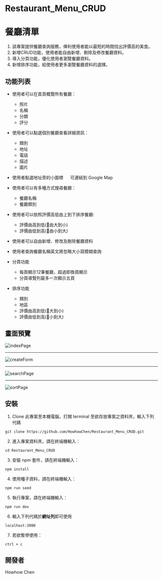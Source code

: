 # Restaurant_Menu_CRUD

# 餐廳清單

1. 該專案提供餐廳查詢服務，俾利使用者能以最短的時間找出評價高的美食。
2. 新增CRUD功能，使用者能自由新增、刪除及修改餐廳資料。
3. 導入分頁功能，優化使用者瀏覽餐廳資料。
4. 新增排序功能，給使用者更多瀏覽餐廳資料的選擇。

## 功能列表

* 使用者可以在首頁概覽所有餐廳：

  * 照片
  * 名稱
  * 分類
  * 評分

* 使用者可以點選個別餐廳查看詳細資訊：

  * 類別
  * 地址
  * 電話
  * 描述
  * 圖片
  
* 使用者點選地址旁的小圖標 <img src="https://raw.githubusercontent.com/FortAwesome/Font-Awesome/6.x/svgs/solid/location-arrow.svg" width="15" height="15"> 可連結到 Google Map

* 使用者可以有多種方式搜尋餐廳：
  * 餐廳名稱
  * 餐廳類別

*  使用者可以依照評價高低由上到下排序餐廳:
   * 評價由高到低(🌟由大到小)
   * 評價由低到高(🌟由小到大)
   
* 使用者可以自由新增、修改及刪除餐廳資料

* 使用者查詢餐廳名稱英文將忽略大小寫模糊查詢

* 分頁功能
  * 每頁顯示12筆餐廳，超過即換頁顯示
  * 分頁導覽列最多一次顯示五頁
  
* 排序功能
  * 類別
  * 地區
  * 評價由高到低(🌟大到小)
  * 評價由低到高(🌟小到大)

## 畫面預覽

![indexPage](https://user-images.githubusercontent.com/106914854/188488364-0b9f4aeb-512b-4ae9-8262-edb8840de0b4.PNG)

---
![createForm](https://user-images.githubusercontent.com/106914854/188093092-38dee6a6-2089-461f-a954-ddc08a258c5b.PNG)

---
![searchPage](https://user-images.githubusercontent.com/106914854/188488542-27dc8276-9a6a-44fe-8949-945336d89d80.PNG)


---

![sortPage](https://user-images.githubusercontent.com/106914854/188489814-33790423-501e-4022-b360-d6f0f713e16f.PNG)




## 安裝
1. Clone 此專案至本機電腦，打開 terminal 至欲存放專案之資料夾，輸入下列代碼 
```
git clone https://github.com/HowhowChen/Restaurant_Menu_CRUD.git
```
2. 進入專案資料夾，請在終端機輸入：
```
cd Restaurant_Menu_CRUD
```
3. 安裝 npm 套件，請在終端機輸入：
```
npm install
```
4. 使用種子資料，請在終端機輸入：

```
npm run seed
```

5. 執行專案，請在終端機輸入：
```
npm run dev
```

6. 輸入下列代碼於**網址列**即可使用
```
localhost:3000
```

7. 若欲暫停使用：

```
ctrl + c
```


## 開發者
Howhow Chen
